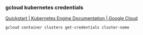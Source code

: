 ###  gcloud kubernetes credentials

[Quickstart | Kubernetes Engine Documentation | Google Cloud](https://cloud.google.com/kubernetes-engine/docs/quickstart)




```shell
gcloud container clusters get-credentials cluster-name

```
